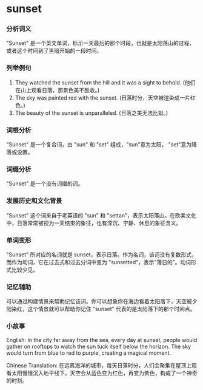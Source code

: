 # sunset

### 分析词义

  

"Sunset" 是一个英文单词，标示一天最后的那个时段，也就是太阳落山的过程，或者这个时间到了黑暗开始的一段时间。

  

### 列举例句

  

1.  They watched the sunset from the hill and it was a sight to behold. (他们在山上观看日落，那景色美不胜收。)
2.  The sky was painted red with the sunset. (日落时分，天空被渲染成一片红色。)
3.  The beauty of the sunset is unparalleled. (日落之美无法比拟。)

  

### 词根分析

  

"Sunset" 是一个复合词，由 "sun" 和 "set" 组成，"sun"意为太阳， "set"意为降落或设置。

  

### 词缀分析

  

"Sunset" 是一个没有词缀的词。

  

### 发展历史和文化背景

  

"Sunset" 这个词来自于老英语的 "sun" 和 "settan"，表示太阳落山。在欧美文化中，日落常常被视为一天结束的象征，也有深沉、宁静、休息的象征含义。

  

### 单词变形

  

"Sunset" 所对应的名词就是 sunset，表示日落。作为名词，该词没有复数形式，而作为动词，它在过去式和过去分词中变为 "sunsetted"，表示"落日的”。动词形式比较少见。

  

### 记忆辅助

  

可以通过构建情景来帮助记忆该词。你可以想象你在海边看着太阳落下，天空被夕阳染红，这个情景就可以帮助你记住 "sunset" 代表的是太阳落下的那个时间点。

  

### 小故事

  

English: In the city far away from the sea, every day at sunset, people would gather on rooftops to watch the sun tuck itself below the horizon. The sky would turn from blue to red to purple, creating a magical moment.

  

Chinese Translation: 在远离海洋的城市，每天日落时分，人们会聚集在屋顶上观看太阳慢慢沉入地平线下。天空会从蓝色变为红色，再变为紫色，构成了一个神奇的时刻。
